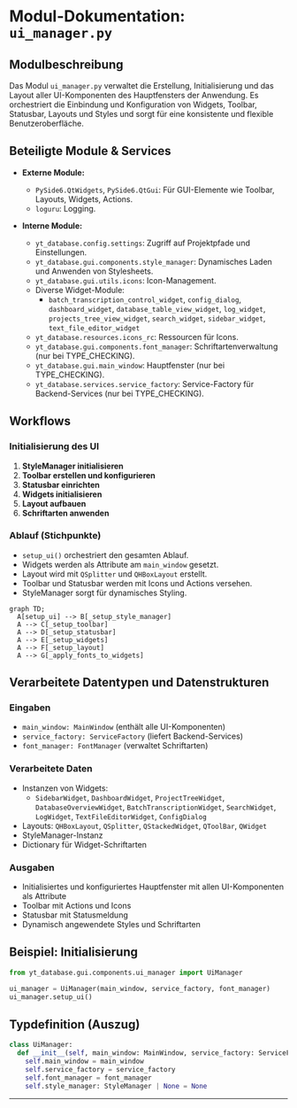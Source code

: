# Modul-Dokumentation: `ui_manager.py`

## Modulbeschreibung

Das Modul `ui_manager.py` verwaltet die Erstellung, Initialisierung und das Layout aller UI-Komponenten des Hauptfensters der Anwendung. Es orchestriert die Einbindung und Konfiguration von Widgets, Toolbar, Statusbar, Layouts und Styles und sorgt für eine konsistente und flexible Benutzeroberfläche.

## Beteiligte Module & Services

- **Externe Module:**
  - `PySide6.QtWidgets`, `PySide6.QtGui`: Für GUI-Elemente wie Toolbar, Layouts, Widgets, Actions.
  - `loguru`: Logging.

- **Interne Module:**
  - `yt_database.config.settings`: Zugriff auf Projektpfade und Einstellungen.
  - `yt_database.gui.components.style_manager`: Dynamisches Laden und Anwenden von Stylesheets.
  - `yt_database.gui.utils.icons`: Icon-Management.
  - Diverse Widget-Module:
    - `batch_transcription_control_widget`, `config_dialog`, `dashboard_widget`, `database_table_view_widget`, `log_widget`, `projects_tree_view_widget`, `search_widget`, `sidebar_widget`, `text_file_editor_widget`
  - `yt_database.resources.icons_rc`: Ressourcen für Icons.
  - `yt_database.gui.components.font_manager`: Schriftartenverwaltung (nur bei TYPE_CHECKING).
  - `yt_database.gui.main_window`: Hauptfenster (nur bei TYPE_CHECKING).
  - `yt_database.services.service_factory`: Service-Factory für Backend-Services (nur bei TYPE_CHECKING).

## Workflows

### Initialisierung des UI

1. **StyleManager initialisieren**
2. **Toolbar erstellen und konfigurieren**
3. **Statusbar einrichten**
4. **Widgets initialisieren**
5. **Layout aufbauen**
6. **Schriftarten anwenden**

### Ablauf (Stichpunkte)

- `setup_ui()` orchestriert den gesamten Ablauf.
- Widgets werden als Attribute am `main_window` gesetzt.
- Layout wird mit `QSplitter` und `QHBoxLayout` erstellt.
- Toolbar und Statusbar werden mit Icons und Actions versehen.
- StyleManager sorgt für dynamisches Styling.

```mermaid
graph TD;
  A[setup_ui] --> B[_setup_style_manager]
  A --> C[_setup_toolbar]
  A --> D[_setup_statusbar]
  A --> E[_setup_widgets]
  A --> F[_setup_layout]
  A --> G[_apply_fonts_to_widgets]
```

## Verarbeitete Datentypen und Datenstrukturen

### Eingaben

- `main_window: MainWindow` (enthält alle UI-Komponenten)
- `service_factory: ServiceFactory` (liefert Backend-Services)
- `font_manager: FontManager` (verwaltet Schriftarten)

### Verarbeitete Daten

- Instanzen von Widgets:
  - `SidebarWidget`, `DashboardWidget`, `ProjectTreeWidget`, `DatabaseOverviewWidget`, `BatchTranscriptionWidget`, `SearchWidget`, `LogWidget`, `TextFileEditorWidget`, `ConfigDialog`
- Layouts: `QHBoxLayout`, `QSplitter`, `QStackedWidget`, `QToolBar`, `QWidget`
- StyleManager-Instanz
- Dictionary für Widget-Schriftarten

### Ausgaben

- Initialisiertes und konfiguriertes Hauptfenster mit allen UI-Komponenten als Attribute
- Toolbar mit Actions und Icons
- Statusbar mit Statusmeldung
- Dynamisch angewendete Styles und Schriftarten

## Beispiel: Initialisierung

```python
from yt_database.gui.components.ui_manager import UiManager

ui_manager = UiManager(main_window, service_factory, font_manager)
ui_manager.setup_ui()
```

## Typdefinition (Auszug)

```python
class UiManager:
  def __init__(self, main_window: MainWindow, service_factory: ServiceFactory, font_manager: FontManager):
    self.main_window = main_window
    self.service_factory = service_factory
    self.font_manager = font_manager
    self.style_manager: StyleManager | None = None
```

---
